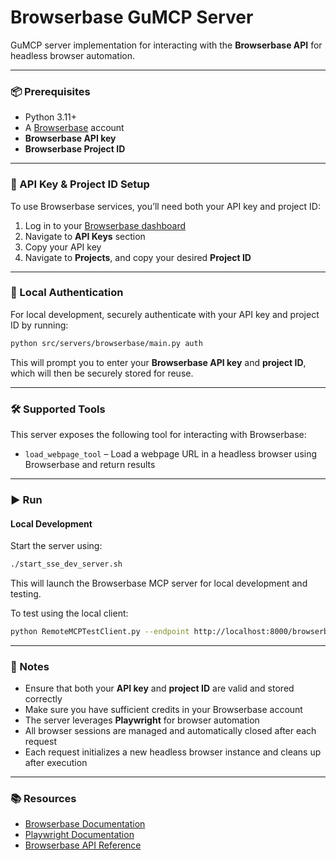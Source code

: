 # Browserbase GuMCP Server

GuMCP server implementation for interacting with the **Browserbase API** for headless browser automation.

---

### 📦 Prerequisites

- Python 3.11+
- A [Browserbase](https://browserbase.com) account
- **Browserbase API key**
- **Browserbase Project ID**

---

### 🔑 API Key & Project ID Setup

To use Browserbase services, you’ll need both your API key and project ID:

1. Log in to your [Browserbase dashboard](https://app.browserbase.com/)
2. Navigate to **API Keys** section
3. Copy your API key
4. Navigate to **Projects**, and copy your desired **Project ID**

---

### 🔐 Local Authentication

For local development, securely authenticate with your API key and project ID by running:

```bash
python src/servers/browserbase/main.py auth
```

This will prompt you to enter your **Browserbase API key** and **project ID**, which will then be securely stored for reuse.

---

### 🛠️ Supported Tools

This server exposes the following tool for interacting with Browserbase:

- `load_webpage_tool` – Load a webpage URL in a headless browser using Browserbase and return results

---

### ▶️ Run

#### Local Development

Start the server using:

```bash
./start_sse_dev_server.sh
```

This will launch the Browserbase MCP server for local development and testing.

To test using the local client:

```bash
python RemoteMCPTestClient.py --endpoint http://localhost:8000/browserbase/local
```

---

### 📎 Notes

- Ensure that both your **API key** and **project ID** are valid and stored correctly
- Make sure you have sufficient credits in your Browserbase account
- The server leverages **Playwright** for browser automation
- All browser sessions are managed and automatically closed after each request
- Each request initializes a new headless browser instance and cleans up after execution

---

### 📚 Resources

- [Browserbase Documentation](https://docs.browserbase.com/)
- [Playwright Documentation](https://playwright.dev/python/docs/intro)
- [Browserbase API Reference](https://docs.browserbase.com/api-reference)